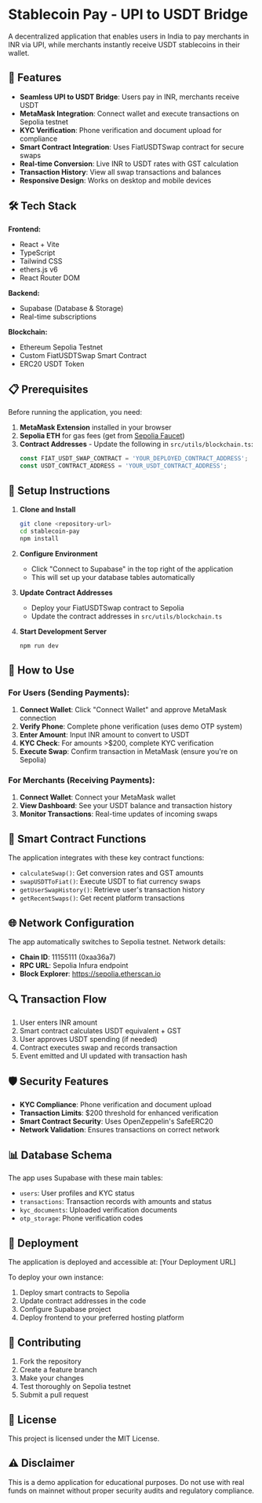 # Stablecoin Pay - UPI to USDT Bridge

A decentralized application that enables users in India to pay merchants in INR via UPI, while merchants instantly receive USDT stablecoins in their wallet.

## 🚀 Features

- **Seamless UPI to USDT Bridge**: Users pay in INR, merchants receive USDT
- **MetaMask Integration**: Connect wallet and execute transactions on Sepolia testnet
- **KYC Verification**: Phone verification and document upload for compliance
- **Smart Contract Integration**: Uses FiatUSDTSwap contract for secure swaps
- **Real-time Conversion**: Live INR to USDT rates with GST calculation
- **Transaction History**: View all swap transactions and balances
- **Responsive Design**: Works on desktop and mobile devices

## 🛠 Tech Stack

**Frontend:**
- React + Vite
- TypeScript
- Tailwind CSS
- ethers.js v6
- React Router DOM

**Backend:**
- Supabase (Database & Storage)
- Real-time subscriptions

**Blockchain:**
- Ethereum Sepolia Testnet
- Custom FiatUSDTSwap Smart Contract
- ERC20 USDT Token

## 📋 Prerequisites

Before running the application, you need:

1. **MetaMask Extension** installed in your browser
2. **Sepolia ETH** for gas fees (get from [Sepolia Faucet](https://sepoliafaucet.com/))
3. **Contract Addresses** - Update the following in `src/utils/blockchain.ts`:
   ```typescript
   const FIAT_USDT_SWAP_CONTRACT = 'YOUR_DEPLOYED_CONTRACT_ADDRESS';
   const USDT_CONTRACT_ADDRESS = 'YOUR_USDT_CONTRACT_ADDRESS';
   ```

## 🔧 Setup Instructions

1. **Clone and Install**
   ```bash
   git clone <repository-url>
   cd stablecoin-pay
   npm install
   ```

2. **Configure Environment**
   - Click "Connect to Supabase" in the top right of the application
   - This will set up your database tables automatically

3. **Update Contract Addresses**
   - Deploy your FiatUSDTSwap contract to Sepolia
   - Update the contract addresses in `src/utils/blockchain.ts`

4. **Start Development Server**
   ```bash
   npm run dev
   ```

## 📱 How to Use

### For Users (Sending Payments):

1. **Connect Wallet**: Click "Connect Wallet" and approve MetaMask connection
2. **Verify Phone**: Complete phone verification (uses demo OTP system)
3. **Enter Amount**: Input INR amount to convert to USDT
4. **KYC Check**: For amounts >$200, complete KYC verification
5. **Execute Swap**: Confirm transaction in MetaMask (ensure you're on Sepolia)

### For Merchants (Receiving Payments):

1. **Connect Wallet**: Connect your MetaMask wallet
2. **View Dashboard**: See your USDT balance and transaction history
3. **Monitor Transactions**: Real-time updates of incoming swaps

## 🔐 Smart Contract Functions

The application integrates with these key contract functions:

- `calculateSwap()`: Get conversion rates and GST amounts
- `swapUSDTToFiat()`: Execute USDT to fiat currency swaps
- `getUserSwapHistory()`: Retrieve user's transaction history
- `getRecentSwaps()`: Get recent platform transactions

## 🌐 Network Configuration

The app automatically switches to Sepolia testnet. Network details:
- **Chain ID**: 11155111 (0xaa36a7)
- **RPC URL**: Sepolia Infura endpoint
- **Block Explorer**: https://sepolia.etherscan.io

## 🔍 Transaction Flow

1. User enters INR amount
2. Smart contract calculates USDT equivalent + GST
3. User approves USDT spending (if needed)
4. Contract executes swap and records transaction
5. Event emitted and UI updated with transaction hash

## 🛡 Security Features

- **KYC Compliance**: Phone verification and document upload
- **Transaction Limits**: $200 threshold for enhanced verification
- **Smart Contract Security**: Uses OpenZeppelin's SafeERC20
- **Network Validation**: Ensures transactions on correct network

## 📊 Database Schema

The app uses Supabase with these main tables:
- `users`: User profiles and KYC status
- `transactions`: Transaction records with amounts and status
- `kyc_documents`: Uploaded verification documents
- `otp_storage`: Phone verification codes

## 🚀 Deployment

The application is deployed and accessible at: [Your Deployment URL]

To deploy your own instance:
1. Deploy smart contracts to Sepolia
2. Update contract addresses in the code
3. Configure Supabase project
4. Deploy frontend to your preferred hosting platform

## 🤝 Contributing

1. Fork the repository
2. Create a feature branch
3. Make your changes
4. Test thoroughly on Sepolia testnet
5. Submit a pull request

## 📄 License

This project is licensed under the MIT License.

## ⚠️ Disclaimer

This is a demo application for educational purposes. Do not use with real funds on mainnet without proper security audits and regulatory compliance.